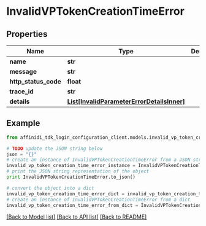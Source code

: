 # InvalidVPTokenCreationTimeError

## Properties

| Name                 | Type                                                                                | Description | Notes      |
| -------------------- | ----------------------------------------------------------------------------------- | ----------- | ---------- |
| **name**             | **str**                                                                             |             |
| **message**          | **str**                                                                             |             |
| **http_status_code** | **float**                                                                           |             |
| **trace_id**         | **str**                                                                             |             |
| **details**          | [**List[InvalidParameterErrorDetailsInner]**](InvalidParameterErrorDetailsInner.md) |             | [optional] |

## Example

```python
from affinidi_tdk_login_configuration_client.models.invalid_vp_token_creation_time_error import InvalidVPTokenCreationTimeError

# TODO update the JSON string below
json = "{}"
# create an instance of InvalidVPTokenCreationTimeError from a JSON string
invalid_vp_token_creation_time_error_instance = InvalidVPTokenCreationTimeError.from_json(json)
# print the JSON string representation of the object
print InvalidVPTokenCreationTimeError.to_json()

# convert the object into a dict
invalid_vp_token_creation_time_error_dict = invalid_vp_token_creation_time_error_instance.to_dict()
# create an instance of InvalidVPTokenCreationTimeError from a dict
invalid_vp_token_creation_time_error_from_dict = InvalidVPTokenCreationTimeError.from_dict(invalid_vp_token_creation_time_error_dict)
```

[[Back to Model list]](../README.md#documentation-for-models) [[Back to API list]](../README.md#documentation-for-api-endpoints) [[Back to README]](../README.md)
